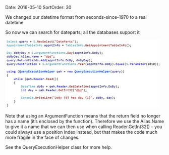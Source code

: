 Date: 2016-05-10
SortOrder: 30

We changed our datetime format from seconds-since-1970 to a real datetime

So now we can search for dateparts; all the databases support it

<img src="EW%202010%20NetServer%20Enhancements_files/image001.jpg" id="Picture 1" width="491" height="216" />

Note that using an ArgumentFunction means that the return field no longer has a name (it’s enclosed by the function). Therefore we use the Alias.Name to give it a name that we can then use when calling Reader.GetInt32() – you could always use a position index instead, but that makes the code much more fragile in the face of changes.

See the QueryExecutionHelper class for more help.

